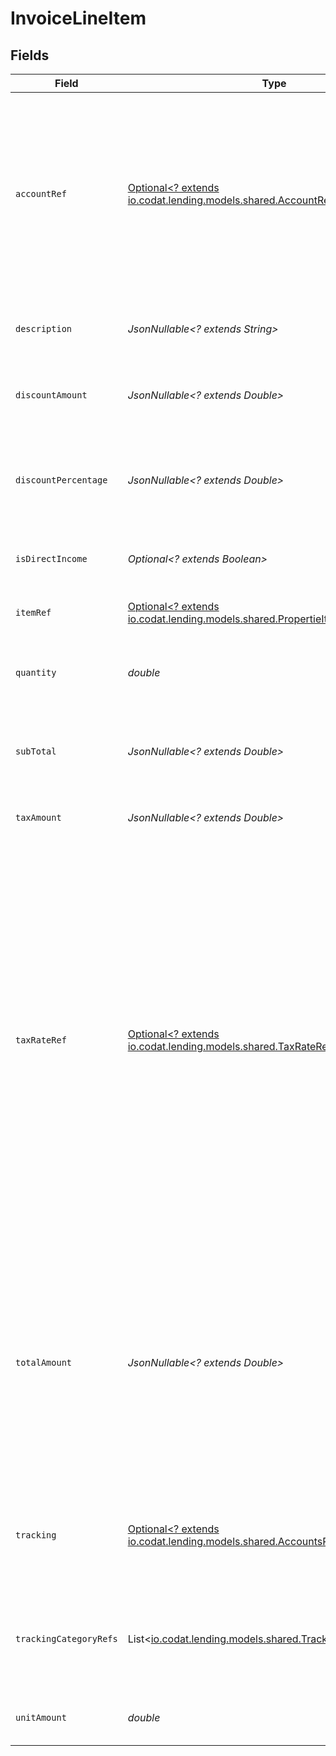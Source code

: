 # InvoiceLineItem


## Fields

| Field                                                                                                                                                                                                                                                                                               | Type                                                                                                                                                                                                                                                                                                | Required                                                                                                                                                                                                                                                                                            | Description                                                                                                                                                                                                                                                                                         |
| --------------------------------------------------------------------------------------------------------------------------------------------------------------------------------------------------------------------------------------------------------------------------------------------------- | --------------------------------------------------------------------------------------------------------------------------------------------------------------------------------------------------------------------------------------------------------------------------------------------------- | --------------------------------------------------------------------------------------------------------------------------------------------------------------------------------------------------------------------------------------------------------------------------------------------------- | --------------------------------------------------------------------------------------------------------------------------------------------------------------------------------------------------------------------------------------------------------------------------------------------------- |
| `accountRef`                                                                                                                                                                                                                                                                                        | [Optional<? extends io.codat.lending.models.shared.AccountRef>](../../models/shared/AccountRef.md)                                                                                                                                                                                                  | :heavy_minus_sign:                                                                                                                                                                                                                                                                                  | Data types that reference an account, for example bill and invoice line items, use an accountRef that includes the ID and name of the linked account.                                                                                                                                               |
| `description`                                                                                                                                                                                                                                                                                       | *JsonNullable<? extends String>*                                                                                                                                                                                                                                                                    | :heavy_minus_sign:                                                                                                                                                                                                                                                                                  | Friendly name of the goods or services provided.                                                                                                                                                                                                                                                    |
| `discountAmount`                                                                                                                                                                                                                                                                                    | *JsonNullable<? extends Double>*                                                                                                                                                                                                                                                                    | :heavy_minus_sign:                                                                                                                                                                                                                                                                                  | Numerical value of any discounts applied.                                                                                                                                                                                                                                                           |
| `discountPercentage`                                                                                                                                                                                                                                                                                | *JsonNullable<? extends Double>*                                                                                                                                                                                                                                                                    | :heavy_minus_sign:                                                                                                                                                                                                                                                                                  | Percentage rate (from 0 to 100) of any discounts applied to the unit amount.                                                                                                                                                                                                                        |
| `isDirectIncome`                                                                                                                                                                                                                                                                                    | *Optional<? extends Boolean>*                                                                                                                                                                                                                                                                       | :heavy_minus_sign:                                                                                                                                                                                                                                                                                  | The invoice is a direct income if `True`.                                                                                                                                                                                                                                                           |
| `itemRef`                                                                                                                                                                                                                                                                                           | [Optional<? extends io.codat.lending.models.shared.PropertieItemRef>](../../models/shared/PropertieItemRef.md)                                                                                                                                                                                      | :heavy_minus_sign:                                                                                                                                                                                                                                                                                  | Reference to the item the line is linked to.                                                                                                                                                                                                                                                        |
| `quantity`                                                                                                                                                                                                                                                                                          | *double*                                                                                                                                                                                                                                                                                            | :heavy_check_mark:                                                                                                                                                                                                                                                                                  | Number of units of goods or services provided.                                                                                                                                                                                                                                                      |
| `subTotal`                                                                                                                                                                                                                                                                                          | *JsonNullable<? extends Double>*                                                                                                                                                                                                                                                                    | :heavy_minus_sign:                                                                                                                                                                                                                                                                                  | Amount of the line, inclusive of discounts but exclusive of tax.                                                                                                                                                                                                                                    |
| `taxAmount`                                                                                                                                                                                                                                                                                         | *JsonNullable<? extends Double>*                                                                                                                                                                                                                                                                    | :heavy_minus_sign:                                                                                                                                                                                                                                                                                  | Amount of tax for the line.                                                                                                                                                                                                                                                                         |
| `taxRateRef`                                                                                                                                                                                                                                                                                        | [Optional<? extends io.codat.lending.models.shared.TaxRateRef>](../../models/shared/TaxRateRef.md)                                                                                                                                                                                                  | :heavy_minus_sign:                                                                                                                                                                                                                                                                                  | Data types that reference a tax rate, for example invoice and bill line items, use a taxRateRef that includes the ID and name of the linked tax rate.<br/><br/>Found on:<br/><br/>- Bill line items<br/>- Bill Credit Note line items<br/>- Credit Note line items<br/>- Direct incomes line items<br/>- Invoice line items<br/>- Items |
| `totalAmount`                                                                                                                                                                                                                                                                                       | *JsonNullable<? extends Double>*                                                                                                                                                                                                                                                                    | :heavy_minus_sign:                                                                                                                                                                                                                                                                                  | Total amount of the line, including tax. When pushing invoices to Xero, the total amount is exclusive of tax to allow automatic calculations if a tax rate or tax amount is not specified.                                                                                                          |
| `tracking`                                                                                                                                                                                                                                                                                          | [Optional<? extends io.codat.lending.models.shared.AccountsReceivableTracking>](../../models/shared/AccountsReceivableTracking.md)                                                                                                                                                                  | :heavy_minus_sign:                                                                                                                                                                                                                                                                                  | Categories, and a project and customer, against which the item is tracked.                                                                                                                                                                                                                          |
| `trackingCategoryRefs`                                                                                                                                                                                                                                                                              | List<[io.codat.lending.models.shared.TrackingCategoryRef](../../models/shared/TrackingCategoryRef.md)>                                                                                                                                                                                              | :heavy_minus_sign:                                                                                                                                                                                                                                                                                  | Reference to the tracking categories to which the line item is linked.                                                                                                                                                                                                                              |
| `unitAmount`                                                                                                                                                                                                                                                                                        | *double*                                                                                                                                                                                                                                                                                            | :heavy_check_mark:                                                                                                                                                                                                                                                                                  | Price of each unit of goods or services.                                                                                                                                                                                                                                                            |